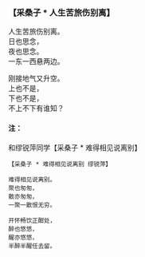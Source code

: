 ### 【采桑子 * 人生苦旅伤别离】

人生苦旅伤别离。  
日也思念，  
夜也思念。  
一东一西悬两边。

刚接地气又升空。  
上也不是，  
下也不是，  
不上不下有谁知？

#### 注：
和缪锐萍同学【采桑子 * 难得相见说离别】

~~~
【采桑子 * 难得相见说离别 缪锐萍】

难得相见说离别。  
聚也匆匆，  
散亦匆匆，  
一聚一散恨无穷。

开怀畅饮正酣处，  
醉也悠悠，  
醒亦悠悠，  
半醉半醒任去留。
~~~
